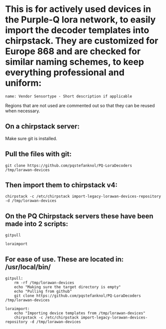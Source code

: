# This is for actively used devices in the Purple-Q lora network, to easily import the decoder templates into chirpstack. They are customized for Europe 868 and are checked for similar naming schemes, to keep everything professional and uniform:

    name: Vendor Sensortype - Short description if applicable
  Regions that are not used are commented out so that they can be reused when necessary.

  ## On a chirpstack server:
  
  Make sure git is installed.
  
  ## Pull the files with git:
  
    git clone https://github.com/pqstefanknol/PQ-LoraDecoders /tmp/lorawan-devices

  ## Then import them to chirpstack v4:
  
    chirpstack -c /etc/chirpstack import-legacy-lorawan-devices-repository -d /tmp/lorawan-devices



  ## On the PQ Chirpstack servers these have been made into 2 scripts:
  
    gitpull
  
    loraimport
  
  ## For ease of use. These are located in: /usr/local/bin/
    gitpull:
        rm -rf /tmp/lorawan-devices
        echo "Making sure the target directory is empty"
        echo "Pulling from github"
        git clone https://github.com/pqstefanknol/PQ-LoraDecoders /tmp/lorawan-devices

    loraimport:
        echo "Importing device templates from /tmp/lorawan-devices"
        chirpstack -c /etc/chirpstack import-legacy-lorawan-devices-repository -d /tmp/lorawan-devices


        
